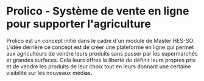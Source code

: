 # Prolico - Système de vente en ligne pour supporter l'agriculture
Prolico est un concept initié dans le cadre d'un module de Master HES-SO. L'idée derrière ce concept est de créer une plateforme en ligne qui permet aux agriculteurs de vendre leurs produits sans passer par les supermarchés et grandes surfaces. Cela leurs offres la liberté de définir leurs propres prix et de vendre les produits de leur choix tout en leurs donnant une certaine visibilité sur les nouveaux médias.
